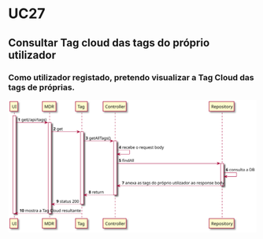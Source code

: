 # UC27

##  Consultar Tag cloud das tags do próprio utilizador
### Como utilizador registado, pretendo visualizar a Tag Cloud das tags de próprias.

![UC27.svg](UC27.svg)
